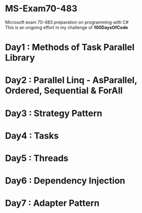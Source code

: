 # MS-Exam70-483
Microsoft exam 70-483 preparation on programming with C# </br>
This is an ongoing effort in my challenge of <b> 100DaysOfCode</b>
# Day1 : Methods of Task Parallel Library
# Day2 : Parallel Linq - AsParallel, Ordered, Sequential & ForAll
# Day3 : Strategy Pattern
# Day4 : Tasks
# Day5 : Threads
# Day6 : Dependency Injection
# Day7 : Adapter Pattern

